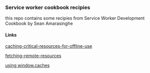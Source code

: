 ### Service worker cookbook recipies

this repo contains some recipies from Service Worker Development Cookbook by Sean Amarasinghe

#### Links

[caching-critical-resources-for-offline-use](https://notauserx.github.io/service-workers/accessing-offline-content/caching-critical-resources-for-offline-use/)

[fetching-remote-resources](https://notauserx.github.io/service-workers/fetching-remote-resources/)

[using window.caches](https://notauserx.github.io/service-workers/accessing-offline-content/using-window.caches/)
